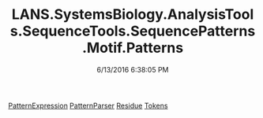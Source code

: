 ﻿---
title: LANS.SystemsBiology.AnalysisTools.SequenceTools.SequencePatterns.Motif.Patterns
date: 6/13/2016 6:38:05 PM
---

[PatternExpression](T-LANS.SystemsBiology.AnalysisTools.SequenceTools.SequencePatterns.Motif.Patterns.PatternExpression.html)
[PatternParser](T-LANS.SystemsBiology.AnalysisTools.SequenceTools.SequencePatterns.Motif.Patterns.PatternParser.html)
[Residue](T-LANS.SystemsBiology.AnalysisTools.SequenceTools.SequencePatterns.Motif.Patterns.Residue.html)
[Tokens](T-LANS.SystemsBiology.AnalysisTools.SequenceTools.SequencePatterns.Motif.Patterns.Tokens.html)

